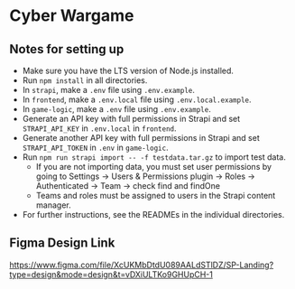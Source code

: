 # Cyber Wargame

## Notes for setting up
- Make sure you have the LTS version of Node.js installed.
- Run `npm install` in all directories.
- In `strapi`, make a `.env` file using `.env.example`.
- In `frontend`, make a `.env.local` file using `.env.local.example`.
- In `game-logic`, make a `.env` file using `.env.example`.
- Generate an API key with full permissions in Strapi and set `STRAPI_API_KEY` in `.env.local` in `frontend`.
- Generate another API key with full permissions in Strapi and set `STRAPI_API_TOKEN` in `.env` in `game-logic`.
- Run `npm run strapi import -- -f testdata.tar.gz` to import test data.
  - If you are not importing data, you must set user permissions by going to Settings -> Users & Permissions plugin -> Roles -> Authenticated -> Team -> check find and findOne
  - Teams and roles must be assigned to users in the Strapi content manager.
- For further instructions, see the READMEs in the individual directories.

## Figma Design Link 
https://www.figma.com/file/XcUKMbDtdU089AALdSTlDZ/SP-Landing?type=design&mode=design&t=vDXiULTKo9GHUpCH-1
